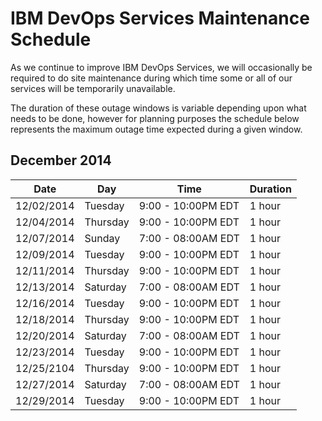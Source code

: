 # IBM DevOps Services Maintenance Schedule

As we continue to improve IBM DevOps Services, we will occasionally be required to do site maintenance during which time some or all of our services will be temporarily unavailable.

The duration of these outage windows is variable depending upon what needs to be done,  however for planning purposes the schedule below represents the maximum outage time expected during a given window.


## December 2014

| Date       | Day      | Time                | Duration |
|------------|----------|---------------------|----------|
| 12/02/2014 | Tuesday  | 9:00 - 10:00PM EDT  | 1 hour   |
| 12/04/2014 | Thursday | 9:00 - 10:00PM EDT  | 1 hour   |
| 12/07/2014 | Sunday   | 7:00 - 08:00AM EDT  | 1 hour   |
| 12/09/2014 | Tuesday  | 9:00 - 10:00PM EDT  | 1 hour   |
| 12/11/2014 | Thursday | 9:00 - 10:00PM EDT  | 1 hour   |
| 12/13/2014 | Saturday | 7:00 - 08:00AM EDT  | 1 hour   |
| 12/16/2014 | Tuesday  | 9:00 - 10:00PM EDT  | 1 hour   |
| 12/18/2014 | Thursday | 9:00 - 10:00PM EDT  | 1 hour   |
| 12/20/2014 | Saturday | 7:00 - 08:00AM EDT  | 1 hour   |
| 12/23/2014 | Tuesday  | 9:00 - 10:00PM EDT  | 1 hour   |
| 12/25/2104 | Thursday | 9:00 - 10:00PM EDT  | 1 hour   |
| 12/27/2014 | Saturday | 7:00 - 08:00AM EDT  | 1 hour   |
| 12/29/2014 | Tuesday  | 9:00 - 10:00PM EDT  | 1 hour   | | 1 hour   |
 

